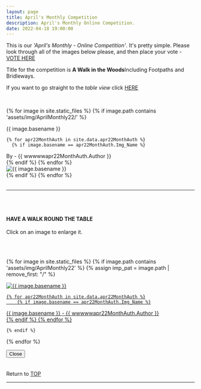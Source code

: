 ```yaml
---
layout: page
title: April's Monthly Competition
description: April's Monthly Online Competition.
date: 2022-04-18 19:00:00
---
```



This is our _'April's Monthly - Online Competition'_. 
It's pretty simple. Please look through all of the images below please, and then place your vote - <a target="_blank" href="https://surveyhero.com/c/9794dhek">VOTE HERE</a> 


<p>Title for the competition is <strong>A Walk in the Woods</strong>Including Footpaths and Bridleways. </p> 

If you want to go straight to the *table view* click <a href="#tableView">HERE</a>

<!-- <br>
## !! VOTING IS NOW CLOSED !!
<br> -->

<br>

<!-- This loops through all the images in specified folder -->
{% for image in site.static_files %}
    {% if image.path contains 'assets/img/AprilMonthly22/' %}
<div class="Number">{{ image.basename }}</div>

<!-- This runs and checks if there is a matching author in the file -->
    {% for apr22MonthAuth in site.data.apr22MonthAuth %}
      {% if image.basename == apr22MonthAuth.Img_Name %}
<div class="subName">By - {{ wwwwwapr22MonthAuth.Author }}</div>
      {% endif %}
    {% endfor %}


<div>
    <img class="col three Comp_Img" src="{{ site.baseurl }}{{ image.path }}" alt="{{ image.basename }}">
</div>
    {% endif %}
{% endfor %}



<br>
<br>

<hr id="tableView">

<br>
<br>

<div class="col three caption">
    <h4>HAVE A WALK ROUND THE TABLE </h4>
    <p>Click on an image to enlarge it.</p>    
</div>

<br>
<br>


<!-- MASONARY GRID -->
<div class="full-width">
	<div class="grid">

{% for image in site.static_files %}
    {% if image.path contains 'assets/img/AprilMonthly22' %}
        {% assign imp_pat = image.path | remove_first: "/" %}
<div class="grid__item" data-size="1280x1280">  
    <a href="{{ site.baseurl }}{{ image.path }}" class="img-wrap" alt="{{ image.basename }}">
        <img src="{{ site.baseurl }}{{ image.path }}" alt="{{ image.basename }}" />

    {% for apr22MonthAuth in site.data.apr22MonthAuth %}
        {% if image.basename == apr22MonthAuth.Img_Name %}
<div class="description description--grid">{{ image.basename }} - {{ wwwwwapr22MonthAuth.Author }}</div>
        {% endif %}
    {% endfor %}

</a>
</div>

    {% endif %}
{% endfor %}
	</div>

<!-- /grid -->
<div class="preview">
	<button class="action action--close"><i class="fa fa-times"></i><span class="text-hidden">Close</span></button>
	<div class="description description--preview"></div>
</div>
</div>
<!-- MASONARY GRID END -->

<br>
<br>

<div class="col three caption">
    Return to <a href="#top">TOP</a>
</div>

<hr>





